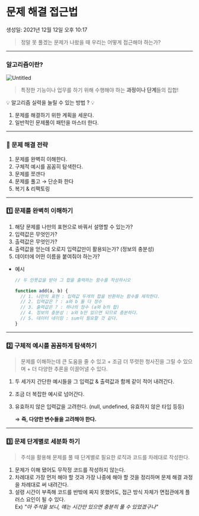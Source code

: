 # 문제 해결 접근법

생성일: 2021년 12월 12일 오후 10:17

> 정말 못 풀겠는 문제가 나왔을 때 우리는 어떻게 접근해야 하는가?

---

### 알고리즘이란?

![Untitled](https://user-images.githubusercontent.com/67448481/146067899-84d12dc5-1b4c-402b-9fdc-1b2a0ce91e78.png)

> 특정한 기능이나 업무를 하기 위해 수행해야 하는 **과정이나 단계**들의 집합!

<aside>
💡  알고리즘 실력을 늘릴 수 있는 방법 ?  💡

</aside>

1. 문제를 해결하기 위한 계획을 세운다.
2. 일반적인 문제풀이 패턴을 마스터 한다.

---

### 🍪 문제 해결 전략

1. 문제를 완벽히 이해한다.
2. 구체적 예시를 꼼꼼히 탐색한다.
3. 문제를 쪼갠다
4. 문제를 풀고 → 단순화 한다
5. 복기 & 리팩토링

---

### 1️⃣ 문제를 완벽히 이해하기

1. 해당 문제를 나만의 표현으로 바꿔서 설명할 수 있는가?
2. 입력값은 무엇인가?
3. 출력값은 무엇인가?
4. 출력값을 얻는데 오로지 입력값만이 활용되는가? (정보의 충분성)
5. 데이터에 어떤 이름을 붙여줘야 하는가?

- 예시

  ```jsx
  // 두 인풋값을 받아 그 합을 출력하는 함수를 작성하시오

  function add(a, b) {
    // 1. 나만의 표현 : 입력값 두개의 합을 반환하는 함수를 제작한다.
    // 2. 입력값은 ? : a와 b 둘 다 정수
    // 3. 출력값은 ? : 하나의 정수 (a와 b의 합)
    // 4. 정보의 충분성 : a와 b만 있으면 되므로 충분하다.
    // 5. 데이터 네이밍 : sum이 필요할 것 같다.
  }
  ```

---

### 2️⃣ 구체적 예시를 꼼꼼하게 탐색하기

> 문제를 이해하는데 큰 도움을 줄 수 있고 + 조금 더 뚜렷한 청사진을 그릴 수 있으며 + 더 다양한 추론을 이끌어낼 수 있다.

1. 두 세가지 간단한 예시들을 그 입력값 & 출력값과 함께 같이 적어 내려간다.
2. 조금 더 복잡한 예시로 넘어간다.
3. 유효하지 않은 입력값을 고려한다. (null, undefined, 유효하지 않은 타입 등등)

   ⇒ **즉, 다양한 변수들을 고려해야 한다.**

---

### 3️⃣ 문제 단계별로 세분화 하기

> 주석을 활용해 문제를 풀 때 단계별로 필요한 로직과 코드를 차례대로 작성한다.

1. 문제가 이해 됐어도 무작정 코드를 작성하지 않는다.
2. 차례대로 가장 먼저 해야 할 것과 가장 나중에 해야 할 것을 정리하며
   문제 해결 과정을 차례대로 써 내려간다.
3. 설령 시간이 부족해 코드를 반밖에 짜지 못했어도, 접근 방식 자체가 면접관에게 플러스 요인이 될 수 있다.  
   Ex) _"아 주석을 보니, 얘는 시간만 있으면 충분히 풀 수 있었겠구나"_
